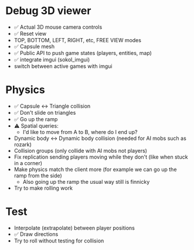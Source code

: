 # Debug 3D viewer
* ✅ Actual 3D mouse camera controls
* ✅ Reset view
* TOP, BOTTOM, LEFT, RIGHT, etc, FREE VIEW modes
* ✅ Capsule mesh
* ✅ Public API to push game states (players, entities, map)
* ✅ integrate imgui (sokol_imgui)
* switch between active games with imgui

# Physics
* ✅ Capsule <-> Triangle collision
* ✅ Don't slide on triangles
* ✅ Go up the ramp
* ⚠️ Spatial queries:
    - I'd like to move from A to B, where do I end up?
* Dynamic body <-> Dynamic body collision (needed for AI mobs such as rozark)
* Collision groups (only collide with AI mobs not players)
* Fix replication sending players moving while they don't (like when stuck in a corner)
* Make physics match the client more (for example we can go up the ramp from the side)
    - Also going up the ramp the usual way still is finnicky
* Try to make rolling work

# Test
* Interpolate (extrapolate) between player positions
* ✅ Draw directions
* Try to roll without testing for collision